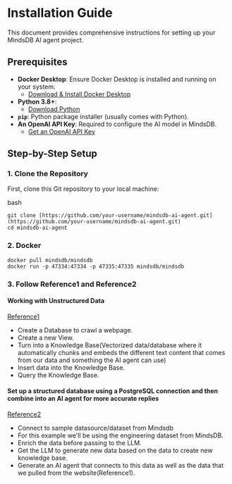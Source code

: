 # Installation Guide

This document provides comprehensive instructions for setting up your MindsDB AI agent project.

## Prerequisites

* **Docker Desktop**: Ensure Docker Desktop is installed and running on your system.
    * [Download & Install Docker Desktop](https://www.docker.com/products/docker-desktop/)
* **Python 3.8+**:
    * [Download Python](https://www.python.org/downloads/)
* **`pip`**: Python package installer (usually comes with Python).
* **An OpenAI API Key**: Required to configure the AI model in MindsDB.
    * [Get an OpenAI API Key](https://platform.openai.com/account/api-keys)

## Step-by-Step Setup

### 1. Clone the Repository

First, clone this Git repository to your local machine:

bash
```
git clone [https://github.com/your-username/mindsdb-ai-agent.git](https://github.com/your-username/mindsdb-ai-agent.git)
cd mindsdb-ai-agent
```

### 2. Docker 
```
docker pull mindsdb/mindsdb
docker run -p 47334:47334 -p 47335:47335 mindsdb/mindsdb
```
### 3. Follow Reference1 and Reference2

#### Working with Unstructured Data
[Reference1](../Reference1.md) 
* Create a Database to crawl a webpage.
* Create a new View.
* Turn into a Knowledge Base(Vectorized data/database where it automatically chunks and embeds the different text content that comes from our data and something the AI agent can use) 
* Insert data into the Knowledge Base.
* Query the Knowledge Base.

#### Set up a structured database using a PostgreSQL connection and then combine into an AI agent for more accurate replies
[Reference2](Reference2.md)
* Connect to sample datasource/dataset from Mindsdb
* For this example we'll be using the engineering dataset from MindsDB.
* Enrich the data before passing to the LLM.
* Get the LLM to generate new data based on the data to create new knowledge base.
* Generate an AI agent that connects to this data as well as the data that we pulled from the website(Reference1).
